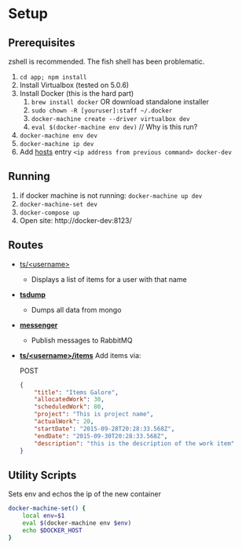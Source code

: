 # Setup

## Prerequisites

zshell is recommended. The fish shell has been problematic.

1. `cd app; npm install`
1. Install Virtualbox (tested on 5.0.6)
1. Install Docker (this is the hard part)
    1. `brew install docker` OR download standalone installer
    1. `sudo chown -R [youruser]:staff ~/.docker`
    1. `docker-machine create --driver virtualbox dev`
    1. `eval $(docker-machine env dev)` // Why is this run?
1. `docker-machine env dev`
1. `docker-machine ip dev`
1. Add [hosts](/etc/hosts) entry `<ip address from previous command> docker-dev` 

## Running

1. if docker machine is not running: `docker-machine up dev`
1. `docker-machine-set dev`
1. `docker-compose up`
1. Open site: http://docker-dev:8123/

## Routes
- [ts/\<username\>](http://docker-dev:8123/ts/johndoe) 
    - Displays a list of items for a user with that name

- [__tsdump__](http://docker-dev:8123/ts/johndoe)
    - Dumps all data from mongo
    
- [__messenger__](http://docker-dev:8123/ts/johndoe)
    - Publish messages to RabbitMQ
    
- [__ts/\<username\>/items__](http://docker-dev:8123/ts/johndoe) Add items via:

    POST
    ```json
    {
        "title": "Items Galore",
        "allocatedWork": 30,
        "scheduledWork": 80,
        "project": "This is project name",
        "actualWork": 20,
        "startDate": "2015-09-28T20:28:33.568Z",
        "endDate": "2015-09-30T20:28:33.568Z",
        "description": "this is the description of the work item"
    }
    ```

## Utility Scripts

Sets env and echos the ip of the new container
```sh
docker-machine-set() {
    local env=$1
    eval $(docker-machine env $env)
    echo $DOCKER_HOST
}
```